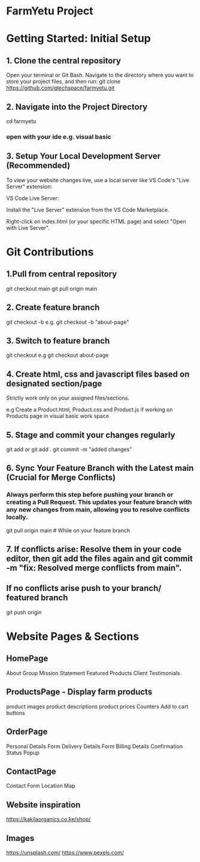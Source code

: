 # FarmYetu Project

# Getting Started: Initial Setup

## 1. Clone the central repository

Open your terminal or Git Bash. Navigate to the directory where you want to store your project files, and then run:
git clone https://github.com/gtechspace/farmyetu.git

## 2. Navigate into the Project Directory

cd farmyetu

### open with your ide e.g. visual basic

## 3. Setup Your Local Development Server (Recommended)

To view your website changes live, use a local server like VS Code's "Live Server" extension:

VS Code Live Server:

Install the "Live Server" extension from the VS Code Marketplace.

Right-click on index.html (or your specific HTML page) and select "Open with Live Server".

# Git Contributions

## 1.Pull from central repository

git checkout main
git pull origin main

## 2. Create feature branch

git checkout -b <branchname>
e.g. git checkout -b "about-page"

## 3. Switch to feature branch

git checkout <brachname>
e.g git checkout about-page

## 4. Create html, css and javascript files based on designated section/page

Strictly work only on your assigned files/sections.

e.g Create a Product.html, Product.css and Product.js if working on Products page in visual basic work space

## 5. Stage and commit your changes regularly

git add <filename> or git add .
git commit -m "added changes"

## 6. Sync Your Feature Branch with the Latest main (Crucial for Merge Conflicts)

### Always perform this step before pushing your branch or creating a Pull Request. This updates your feature branch with any new changes from main, allowing you to resolve conflicts locally.

git pull origin main # While on your feature branch

## 7. If conflicts arise: Resolve them in your code editor, then git add the files again and git commit -m "fix: Resolved merge conflicts from main".

## If no conflicts arise push to your branch/ featured branch

git push origin <featuredbranch>

# Website Pages & Sections

## HomePage

About Group
Mission Statement
Featured Products
Client Testimonials

## ProductsPage - Display farm products

product images
product descriptions
product prices
Counters
Add to cart buttons

## OrderPage

Personal Details Form
Delivery Details Form
Billing Details
Confirmation Status Popup

## ContactPage

Contact Form
Location Map

## Website inspiration

https://kakilaorganics.co.ke/shop/

## Images

https://unsplash.com/
https://www.pexels.com/
